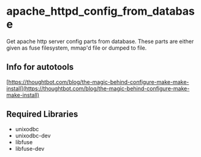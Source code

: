 # apache_httpd_config_from_database
Get apache http server config parts from database. These parts are either given as fuse filesystem, mmap'd file or dumped to file.

## Info for autotools
[https://thoughtbot.com/blog/the-magic-behind-configure-make-make-install](https://thoughtbot.com/blog/the-magic-behind-configure-make-make-install)

## Required Libraries
 * unixodbc
 * unixodbc-dev
 * libfuse
 * libfuse-dev
